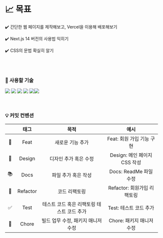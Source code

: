# 📈 목표
<p>✔️ 간단한 웹 페이지를 제작해보고, Vercel을 이용해 배포해보기</p>
<p>✔️ Next.js 14 버전의 사용법 익히기</p>
<p>✔️ CSS의 문법 확실히 알기</p>

<br/>
<br/>

### 🌱 사용할 기술
<div>
<img src="https://img.shields.io/badge/Next.js-000000?style=for-the-badge&logo=Next.js&logoColor=white"/>
<img src="https://img.shields.io/badge/node.js-339933?style=for-the-badge&logo=Node.js&logoColor=white">
<img src="https://img.shields.io/badge/react-61DAFB?style=for-the-badge&logo=react&logoColor=black">
<img src="https://img.shields.io/badge/css-1572B6?style=for-the-badge&logo=css3&logoColor=white">
<img src="https://img.shields.io/badge/javascript-F7DF1E?style=for-the-badge&logo=javascript&logoColor=black"><img src="https://img.shields.io/badge/github-181717?style=for-the-badge&logo=github&logoColor=white">
</div>


<br/>
<br/>

### 💡 커밋 컨벤션
||태그|목적|예시|
|:---:|:---:|:---:|:---:|
|🎨|Feat|새로운 기능 추가|Feat: 회원 가입 기능 구현|
|💄|Design|디자인 추가 혹은 수정|Design: 메인 페이지 CSS 작성|
|📚|Docs|파일 추가 혹은 작성|Docs: ReadMe 파일 수정|
|🔨|Refactor|코드 리팩토링|Refactor: 회원가입 리팩토링|
|✅|Test|테스트 코드 혹은 리팩토링 테스트 코드 추가|Test: 테스트 코드 추가|
|:construction_worker:|Chore|빌드 업무 수정, 패키지 매니저 수정|Chore: 패키지 매니저 수정|



